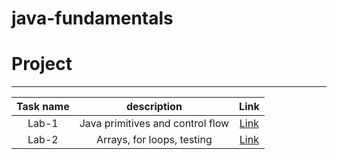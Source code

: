 # java-fundamentals

# Project
-------------------------------------------------------------

| Task name 	 | description 	 |  Link 	   |   	
|:-----------:|:-------------:|:---------:|
|   Lab-1	    |    Java primitives and control flow   	       |     [Link](https://github.com/Mohd-saqr/java-fundamentals/tree/main/basics)	     |   	
|   Lab-2	    |     Arrays, for loops, testing  	       | 	[Link]() |   	
